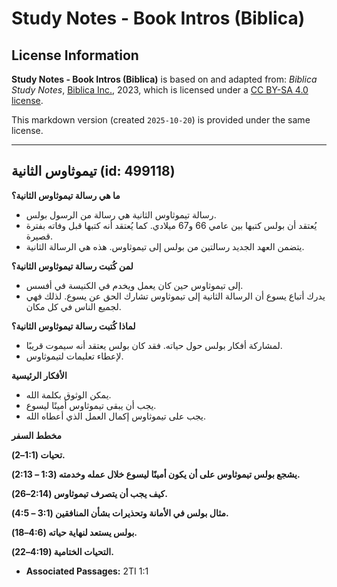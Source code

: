 # Study Notes - Book Intros (Biblica)

## License Information

**Study Notes - Book Intros (Biblica)** is based on and adapted from: _Biblica Study Notes_, [Biblica Inc.](https://www.biblica.com/), 2023, which is licensed under a [CC BY-SA 4.0 license](https://creativecommons.org/licenses/by-sa/4.0/legalcode.en).

This markdown version (created `2025-10-20`) is provided under the same license.



--------------------------------

## تيموثاوس الثانية (id: 499118)

**ما هي رسالة تيموثاوس الثانية؟**

* رسالة تيموثاوس الثانية هي رسالة من الرسول بولس.
* يُعتقد أن بولس كتبها بين عامي 66 و67 ميلادي. كما يُعتقد أنه كتبها قبل وفاته بفترة قصيرة.
* يتضمن العهد الجديد رسالتين من بولس إلى تيموثاوس. هذه هي الرسالة الثانية.

**لمن كُتبت رسالة تيموثاوس الثانية؟**

* إلى تيموثاوس حين كان يعمل ويخدم في الكنيسة في أفسس.
* يدرك أتباع يسوع أن الرسالة الثانية إلى تيموثاوس تشارك الحق عن يسوع. لذلك فهي لجميع الناس في كل مكان.

**لماذا كُتبت رسالة تيموثاوس الثانية؟**

* لمشاركة أفكار بولس حول حياته. فقد كان بولس يعتقد أنه سيموت قريبًا.
* لإعطاء تعليمات لتيموثاوس.

**الأفكار الرئيسية**

* يمكن الوثوق بكلمة الله.
* يجب أن يبقى تيموثاوس أمينًا ليسوع.
* يجب على تيموثاوس إكمال العمل الذي أعطاه الله.

**مخطط السفر**

**تحيات (1:1–2\).**

**يشجع بولس تيموثاوس على أن يكون أمينًا ليسوع خلال عمله وخدمته (1:3 – 2:13\).**

**كيف يجب أن يتصرف تيموثاوس (2:14–26\).**

**مثال بولس في الأمانة وتحذيرات بشأن المنافقين (3:1 – 4:5\).**

**بولس يستعد لنهاية حياته (4:6–18\).**

**التحيات الختامية (4:19–22\).**

* **Associated Passages:** 2TI 1:1

